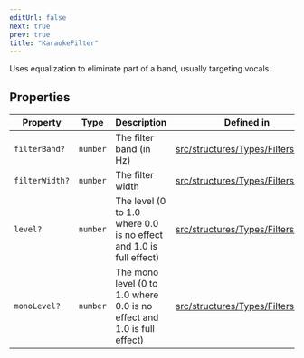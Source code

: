 ```yaml
---
editUrl: false
next: true
prev: true
title: "KaraokeFilter"
---
```


Uses equalization to eliminate part of a band, usually targeting vocals.

## Properties

| Property | Type | Description | Defined in |
| ------ | ------ | ------ | ------ |
| `filterBand?` | `number` | The filter band (in Hz) | [src/structures/Types/Filters.ts:70](https://github.com/appujet/lavalink-client/blob/4880e032861893b27e80b7c2d6c36639afbb3479/src/structures/Types/Filters.ts#L70) |
| `filterWidth?` | `number` | The filter width | [src/structures/Types/Filters.ts:72](https://github.com/appujet/lavalink-client/blob/4880e032861893b27e80b7c2d6c36639afbb3479/src/structures/Types/Filters.ts#L72) |
| `level?` | `number` | The level (0 to 1.0 where 0.0 is no effect and 1.0 is full effect) | [src/structures/Types/Filters.ts:66](https://github.com/appujet/lavalink-client/blob/4880e032861893b27e80b7c2d6c36639afbb3479/src/structures/Types/Filters.ts#L66) |
| `monoLevel?` | `number` | The mono level (0 to 1.0 where 0.0 is no effect and 1.0 is full effect) | [src/structures/Types/Filters.ts:68](https://github.com/appujet/lavalink-client/blob/4880e032861893b27e80b7c2d6c36639afbb3479/src/structures/Types/Filters.ts#L68) |
